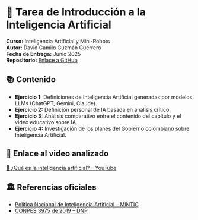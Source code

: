 # 🤖 Tarea de Introducción a la Inteligencia Artificial  

**Curso:** Inteligencia Artificial y Mini-Robots  
**Autor:** David Camilo Guzmán Guerrero  
**Fecha de Entrega:** Junio 2025  
**Repositorio:** [Enlace a GitHub](https://github.com/lmao813/Tarea_InteligenciaArtificial)

## 📚 Contenido

- **Ejercicio 1:**  Definiciones de Inteligencia Artificial generadas por modelos LLMs (ChatGPT, Gemini, Claude).  
- **Ejercicio 2:** Definición personal de IA basada en análisis crítico.  
- **Ejercicio 3:** Análisis comparativo entre el contenido del capítulo y el video educativo sobre IA.  
- **Ejercicio 4:** Investigación de los planes del Gobierno colombiano sobre Inteligencia Artificial.  

## 🎥 Enlace al video analizado  

[🔗 ¿Qué es la inteligencia artificial? – YouTube](https://www.youtube.com/watch?v=JsmKUCiPHUY&t=7s)  

## 🏛️ Referencias oficiales  

- [Política Nacional de Inteligencia Artificial – MINTIC](https://mintic.gov.co/portal/inicio/Secciones-de-Interes/Inteligencia-Artificial/)  
- [CONPES 3975 de 2019 – DNP](https://colaboracion.dnp.gov.co/CDT/Conpes/Econ%C3%B3micos/3975.pdf)  
